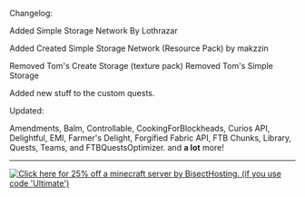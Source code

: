 Changelog:
 
Added Simple Storage Network By Lothrazar

Added Created Simple Storage Network (Resource Pack) by makzzin

Removed Tom's Create Storage (texture pack)
Removed Tom's Simple Storage

Added new stuff to the custom quests.


Updated:

Amendments,
Balm,
Controllable,
CookingForBlockheads,
Curios API,
Delightful,
EMI,
Farmer's Delight,
Forgified Fabric API,
FTB Chunks, Library, Quests, Teams, and FTBQuestsOptimizer.
and **a lot** more!


----

[![Click here for 25% off a minecraft server by BisectHosting. (if you use code 'Ultimate')](https://www.bisecthosting.com/images/CF/Is_this_even_Create_anymore/MP_IsthisevenCreateanymore_promo.webp)](https://bh.lazuline.xyz?r=ITECAchangelog)